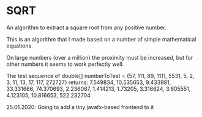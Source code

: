 # SQRT
An algorithm to extract a square root from any positive number.

This is an algorithm that I made based on a number of simple mathematical equations.

On large numbers (over a million) the proximity must be increased, but for other numbers it seems
to work perfectly well.

The test sequence of double[] numberToTest = {57, 111, 89, 1111, 5531, 5, 2, 3, 11, 13, 17, 117, 272727}
returns: 7.549834, 10.535653, 9.433981, 33.331666, 74.370693, 2.236067, 1.414213, 1.73205, 3.316624, 3.605551, 4.123105, 10.816653,
 522.232704

25.01.2020: Going to add a tiny javafx-based frontend to it

